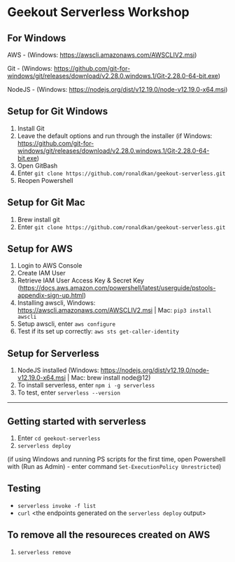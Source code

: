 # **Geekout Serverless Workshop**
## For Windows
AWS - (Windows: https://awscli.amazonaws.com/AWSCLIV2.msi)

Git - (Windows: https://github.com/git-for-windows/git/releases/download/v2.28.0.windows.1/Git-2.28.0-64-bit.exe)

NodeJS - (Windows: https://nodejs.org/dist/v12.19.0/node-v12.19.0-x64.msi)

## Setup for Git Windows
1. Install Git 
2. Leave the default options and run through the installer (if Windows: https://github.com/git-for-windows/git/releases/download/v2.28.0.windows.1/Git-2.28.0-64-bit.exe)
3. Open GitBash
4. Enter `git clone https://github.com/ronaldkan/geekout-serverless.git`
3. Reopen Powershell

## Setup for Git Mac
1. Brew install git
2. Enter `git clone https://github.com/ronaldkan/geekout-serverless.git`

## Setup for AWS
1. Login to AWS Console 
2. Create IAM User
3. Retrieve IAM User Access Key & Secret Key (https://docs.aws.amazon.com/powershell/latest/userguide/pstools-appendix-sign-up.html)
4. Installing awscli, Windows: https://awscli.amazonaws.com/AWSCLIV2.msi | Mac: `pip3 install awscli`
5. Setup awscli, enter `aws configure`
6. Test if its set up correctly: `aws sts get-caller-identity`

## Setup for Serverless
1. NodeJS installed (Windows: https://nodejs.org/dist/v12.19.0/node-v12.19.0-x64.msi | Mac: brew install node@12)
2. To install serverless, enter `npm i -g serverless`
3. To test, enter `serverless --version`
---
## Getting started with serverless 
1. Enter `cd geekout-serverless`
2. `serverless deploy`

(if using Windows and running PS scripts for the first time, open Powershell with (Run as Admin) - enter command `Set-ExecutionPolicy Unrestricted`)

## Testing
* `serverless invoke -f list`
* `curl` <the endpoints generated on the `serverless deploy` output>

## To remove all the resoureces created on AWS
1. `serverless remove`
